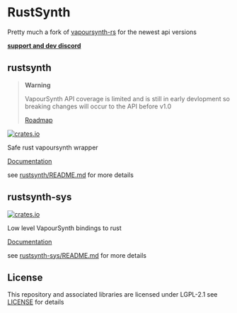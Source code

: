 # RustSynth

Pretty much a fork of [vapoursynth-rs](https://github.com/YaLTeR/vapoursynth-rs) for the newest api versions

**[support and dev discord](https://discord.com/invite/5z3YhWstQr)**

## rustsynth

> **Warning**
> 
> VapourSynth API coverage is limited and is still in early devlopment so breaking changes will occur to the API before v1.0
>
> [Roadmap](https://github.com/animafps/rustsynth/issues/1)

[![crates.io](https://img.shields.io/crates/v/rustsynth.svg)](https://crates.io/crates/rustsynth)

Safe rust vapoursynth wrapper

[Documentation](https://docs.rs/rustsynth)

see [rustsynth/README.md](./rustsynth/README.md) for more details

## rustsynth-sys

[![crates.io](https://img.shields.io/crates/v/rustsynth-sys.svg)](https://crates.io/crates/rustsynth-sys)

Low level VapourSynth bindings to rust

[Documentation](https://docs.rs/rustsynth-sys)

see [rustsynth-sys/README.md](./rustsynth-sys/README.md) for more details

## License

This repository and associated libraries are licensed under LGPL-2.1 see [LICENSE](./LICENSE) for details
